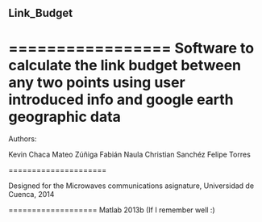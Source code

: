 ## Link_Budget
=================
Software to calculate the link budget between any two points using user introduced info and google earth geographic data
================

Authors:

Kevin Chaca
Mateo Zúñiga
Fabián Naula
Christian Sanchéz
Felipe Torres

=====================

Designed for the Microwaves communications asignature, Universidad de Cuenca, 2014

===================
Matlab 2013b (If I remember well :)
